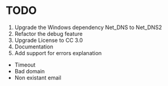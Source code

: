 # TODO

1. Upgrade the Windows dependency Net_DNS to Net_DNS2
2. Refactor the debug feature
3. Upgrade License to CC 3.0
4. Documentation
5. Add support for errors explanation
  * Timeout
  * Bad domain
  * Non existant email